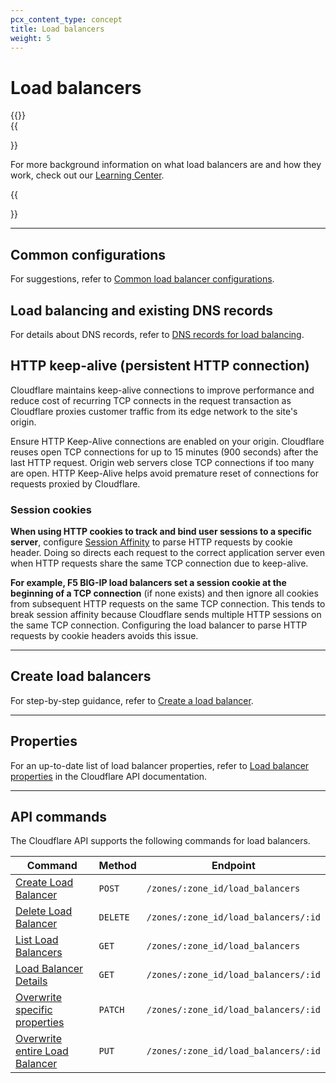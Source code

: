 ```yaml
---
pcx_content_type: concept
title: Load balancers
weight: 5
---
```


# Load balancers

{{<render file="_load-balancer-definition.md">}}
<br/>
{{<Aside type="note">}}

For more background information on what load balancers are and how they work, check out our [Learning Center](https://www.cloudflare.com/learning/performance/what-is-load-balancing/).

{{</Aside>}}

---

## Common configurations

For suggestions, refer to [Common load balancer configurations](/load-balancing/reference/common-configurations/).

## Load balancing and existing DNS records

For details about DNS records, refer to [DNS records for load balancing](/load-balancing/reference/dns-records/).

## HTTP keep-alive (persistent HTTP connection)

Cloudflare maintains keep-alive connections to improve performance and reduce cost of recurring TCP connects in the request transaction as Cloudflare proxies customer traffic from its edge network to the site's origin.

Ensure HTTP Keep-Alive connections are enabled on your origin. Cloudflare reuses open TCP connections for up to 15 minutes (900 seconds) after the last HTTP request. Origin web servers close TCP connections if too many are open. HTTP Keep-Alive helps avoid premature reset of connections for requests proxied by Cloudflare.

### Session cookies

**When using HTTP cookies to track and bind user sessions to a specific server**, configure [Session Affinity](/load-balancing/understand-basics/session-affinity/) to parse HTTP requests by cookie header. Doing so directs each request to the correct application server even when HTTP requests share the same TCP connection due to keep-alive.

**For example, F5 BIG-IP load balancers set a session cookie at the beginning of a TCP connection** (if none exists) and then ignore all cookies from subsequent HTTP requests on the same TCP connection. This tends to break session affinity because Cloudflare sends multiple HTTP sessions on the same TCP connection. Configuring the load balancer to parse HTTP requests by cookie headers avoids this issue.

---

## Create load balancers

For step-by-step guidance, refer to [Create a load balancer](/load-balancing/load-balancers/create-load-balancer/).

---

## Properties

For an up-to-date list of load balancer properties, refer to [Load balancer properties](/api/operations/load-balancers-load-balancer-details) in the Cloudflare API documentation.

---

## API commands

The Cloudflare API supports the following commands for load balancers.

| Command | Method | Endpoint |
| --- | --- | --- |
| [Create Load Balancer](/api/operations/load-balancers-create-load-balancer) | `POST` | `/zones/:zone_id/load_balancers` |
| [Delete Load Balancer](/api/operations/load-balancers-delete-load-balancer) | `DELETE` | `/zones/:zone_id/load_balancers/:id` |
| [List Load Balancers](/api/operations/load-balancers-list-load-balancers) | `GET` | `/zones/:zone_id/load_balancers`
| [Load Balancer Details](/api/operations/load-balancers-load-balancer-details) | `GET` | `/zones/:zone_id/load_balancers/:id` |
| [Overwrite specific properties](/api/operations/load-balancers-patch-load-balancer) | `PATCH` | `/zones/:zone_id/load_balancers/:id`
| [Overwrite entire Load Balancer](/api/operations/load-balancers-update-load-balancer) | `PUT` | `/zones/:zone_id/load_balancers/:id`
